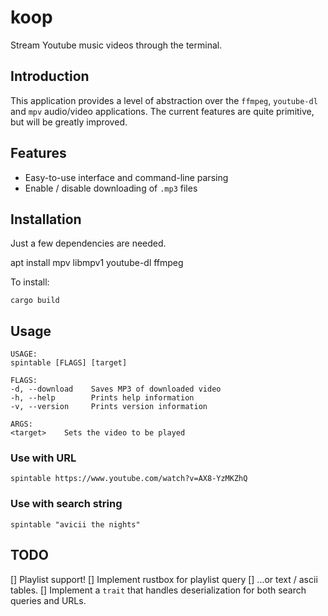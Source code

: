 # koop

Stream Youtube music videos through the terminal.

## Introduction

This application provides a level of abstraction over the `ffmpeg`, `youtube-dl` and `mpv` audio/video applications. The current features are quite primitive, but will be greatly improved.

## Features 

* Easy-to-use interface and command-line parsing
* Enable / disable downloading of `.mp3` files


## Installation

Just a few dependencies are needed.

  apt install mpv libmpv1 youtube-dl ffmpeg
  
To install:

    cargo build


## Usage

    USAGE:
    spintable [FLAGS] [target]

    FLAGS:
    -d, --download    Saves MP3 of downloaded video
    -h, --help        Prints help information
    -v, --version     Prints version information

    ARGS:
    <target>    Sets the video to be played

### Use with URL

    spintable https://www.youtube.com/watch?v=AX8-YzMKZhQ

### Use with search string

    spintable "avicii the nights"


## TODO

[] Playlist support!
[] Implement rustbox for playlist query
[] ...or text / ascii tables.
[] Implement a `trait` that handles deserialization for both search queries and URLs.

